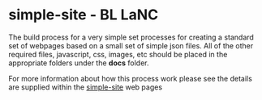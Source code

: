# simple-site - BL LaNC

The build process for a very simple set processes for creating a standard set of webpages based on a small set of simple json files. All of the other required files, javascript, css, images, etc should be placed in the appropriate folders under the **docs** folder.

For more information about how this process work please see the details are supplied within the [simple-site](https://jpadfield.github.io/simple-site/) web pages
